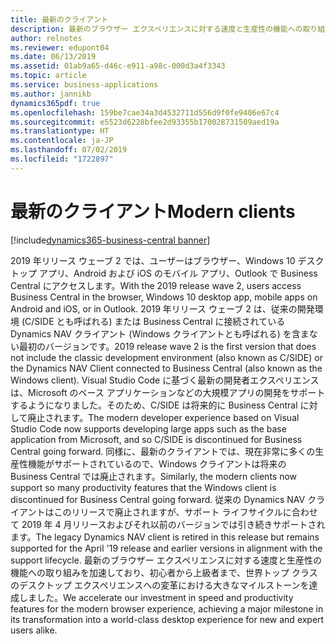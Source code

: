 ```yaml
---
title: 最新のクライアント
description: 最新のブラウザー エクスペリエンスに対する速度と生産性の機能への取り組みを加速しており、初心者から上級者まで、世界トップ クラスのデスクトップ エクスペリエンスへの変革における大きなマイルストーンを達成しました。
author: relnotes
ms.reviewer: edupont04
ms.date: 06/13/2019
ms.assetid: 01ab9a65-d46c-e911-a98c-000d3a4f3343
ms.topic: article
ms.service: business-applications
ms.author: jannikb
dynamics365pdf: true
ms.openlocfilehash: 159be7cae34a3d4532711d556d9f0fe9406e67c4
ms.sourcegitcommit: e5523d6228bfee2d93355b170028731509aed19a
ms.translationtype: HT
ms.contentlocale: ja-JP
ms.lasthandoff: 07/02/2019
ms.locfileid: "1722897"
---
```

# <a name="modern-clients"></a><span data-ttu-id="90ae4-103">最新のクライアント</span><span class="sxs-lookup"><span data-stu-id="90ae4-103">Modern clients</span></span>

[!include[dynamics365-business-central banner](../includes/dynamics365-business-central.md)]

<span data-ttu-id="90ae4-104">2019 年リリース ウェーブ 2 では、ユーザーはブラウザー、Windows 10 デスクトップ アプリ、Android および iOS のモバイル アプリ、Outlook で Business Central にアクセスします。</span><span class="sxs-lookup"><span data-stu-id="90ae4-104">With the 2019 release wave 2, users access Business Central in the browser, Windows 10 desktop app, mobile apps on Android and iOS, or in Outlook.</span></span> <span data-ttu-id="90ae4-105">2019 年リリース ウェーブ 2 は、従来の開発環境 (C/SIDE とも呼ばれる) または Business Central に接続されている Dynamics NAV クライアント (Windows クライアントとも呼ばれる) を含まない最初のバージョンです。</span><span class="sxs-lookup"><span data-stu-id="90ae4-105">2019 release wave 2 is the first version that does not include the classic development environment (also known as C/SIDE) or the Dynamics NAV Client connected to Business Central (also known as the Windows client).</span></span> <span data-ttu-id="90ae4-106">Visual Studio Code に基づく最新の開発者エクスペリエンスは、Microsoft のベース アプリケーションなどの大規模アプリの開発をサポートするようになりました。そのため、C/SIDE は将来的に Business Central に対して廃止されます。</span><span class="sxs-lookup"><span data-stu-id="90ae4-106">The modern developer experience based on Visual Studio Code now supports developing large apps such as the base application from Microsoft, and so C/SIDE is discontinued for Business Central going forward.</span></span> <span data-ttu-id="90ae4-107">同様に、最新のクライアントでは、現在非常に多くの生産性機能がサポートされているので、Windows クライアントは将来の Business Central では廃止されます。</span><span class="sxs-lookup"><span data-stu-id="90ae4-107">Similarly, the modern clients now support so many productivity features that the Windows client is discontinued for Business Central going forward.</span></span> <span data-ttu-id="90ae4-108">従来の Dynamics NAV クライアントはこのリリースで廃止されますが、サポート ライフサイクルに合わせて 2019 年 4 月リリースおよびそれ以前のバージョンでは引き続きサポートされます。</span><span class="sxs-lookup"><span data-stu-id="90ae4-108">The legacy Dynamics NAV client is retired in this release but remains supported for the April '19 release and earlier versions in alignment with the support lifecycle.</span></span> <span data-ttu-id="90ae4-109">最新のブラウザー エクスペリエンスに対する速度と生産性の機能への取り組みを加速しており、初心者から上級者まで、世界トップ クラスのデスクトップ エクスペリエンスへの変革における大きなマイルストーンを達成しました。</span><span class="sxs-lookup"><span data-stu-id="90ae4-109">We accelerate our investment in speed and productivity features for the modern browser experience, achieving a major milestone in its transformation into a world-class desktop experience for new and expert users alike.</span></span>